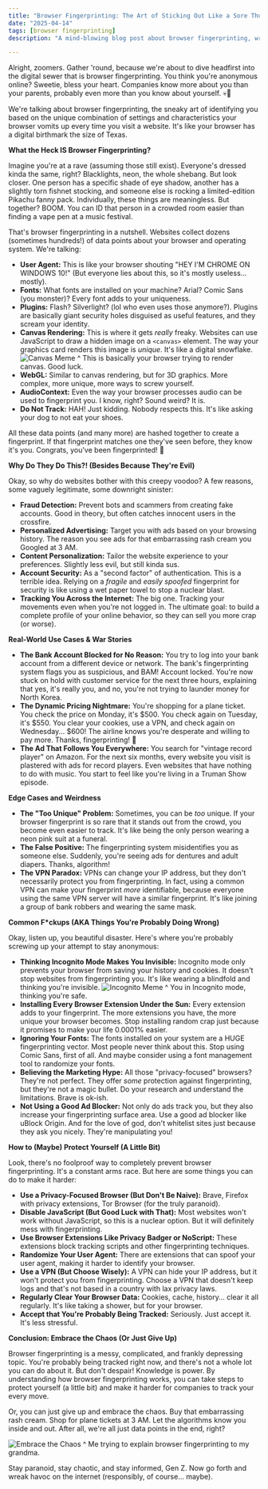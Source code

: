 ```yaml
---
title: "Browser Fingerprinting: The Art of Sticking Out Like a Sore Thumb (Even When You Think You're Invisible)"
date: "2025-04-14"
tags: [browser fingerprinting]
description: "A mind-blowing blog post about browser fingerprinting, written for chaotic Gen Z engineers. Prepare for existential dread and a newfound appreciation for incognito mode (kinda)."

---
```


Alright, zoomers. Gather 'round, because we're about to dive headfirst into the digital sewer that is browser fingerprinting. You think you're anonymous online? Sweetie, bless your heart. Companies know more about you than your parents, probably even more than you know about yourself. 💀🙏

We're talking about browser fingerprinting, the sneaky art of identifying you based on the unique combination of settings and characteristics your browser vomits up every time you visit a website. It's like your browser has a digital birthmark the size of Texas.

**What the Heck IS Browser Fingerprinting?**

Imagine you're at a rave (assuming those still exist). Everyone's dressed kinda the same, right? Blacklights, neon, the whole shebang. But look closer. One person has a specific shade of eye shadow, another has a slightly torn fishnet stocking, and someone else is rocking a limited-edition Pikachu fanny pack. Individually, these things are meaningless. But together? BOOM. You can ID that person in a crowded room easier than finding a vape pen at a music festival.

That's browser fingerprinting in a nutshell. Websites collect dozens (sometimes hundreds!) of data points about your browser and operating system. We're talking:

*   **User Agent:** This is like your browser shouting "HEY I'M CHROME ON WINDOWS 10!" (But everyone lies about this, so it's mostly useless... mostly).
*   **Fonts:** What fonts are installed on your machine? Arial? Comic Sans (you monster)? Every font adds to your uniqueness.
*   **Plugins:** Flash? Silverlight? (lol who even uses those anymore?). Plugins are basically giant security holes disguised as useful features, and they scream your identity.
*   **Canvas Rendering:** This is where it gets *really* freaky. Websites can use JavaScript to draw a hidden image on a `<canvas>` element. The way your graphics card renders this image is *unique*. It's like a digital snowflake.
    ![Canvas Meme](https://i.imgflip.com/4a839x.jpg)
    ^ This is basically your browser trying to render canvas. Good luck.
*   **WebGL:** Similar to canvas rendering, but for 3D graphics. More complex, more unique, more ways to screw yourself.
*   **AudioContext:** Even the way your browser processes audio can be used to fingerprint you. I know, right? Sound weird? It is.
*   **Do Not Track:** HAH! Just kidding. Nobody respects this. It's like asking your dog to not eat your shoes.

All these data points (and many more) are hashed together to create a fingerprint. If that fingerprint matches one they've seen before, they know it's you. Congrats, you've been fingerprinted! 🎉

**Why Do They Do This?! (Besides Because They're Evil)**

Okay, so why do websites bother with this creepy voodoo? A few reasons, some vaguely legitimate, some downright sinister:

*   **Fraud Detection:** Prevent bots and scammers from creating fake accounts. Good in theory, but often catches innocent users in the crossfire.
*   **Personalized Advertising:** Target you with ads based on your browsing history. The reason you see ads for that embarrassing rash cream you Googled at 3 AM.
*   **Content Personalization:** Tailor the website experience to your preferences. Slightly less evil, but still kinda sus.
*   **Account Security:** As a "second factor" of authentication. This is a terrible idea. Relying on a *fragile* and *easily spoofed* fingerprint for security is like using a wet paper towel to stop a nuclear blast.
*   **Tracking You Across the Internet:** The big one. Tracking your movements even when you're not logged in. The ultimate goal: to build a complete profile of your online behavior, so they can sell you more crap (or worse).

**Real-World Use Cases & War Stories**

*   **The Bank Account Blocked for No Reason:** You try to log into your bank account from a different device or network. The bank's fingerprinting system flags you as suspicious, and BAM! Account locked. You're now stuck on hold with customer service for the next three hours, explaining that yes, it's really you, and no, you're not trying to launder money for North Korea.
*   **The Dynamic Pricing Nightmare:** You're shopping for a plane ticket. You check the price on Monday, it's $500. You check again on Tuesday, it's $550. You clear your cookies, use a VPN, and check again on Wednesday... $600! The airline knows you're desperate and willing to pay more. Thanks, fingerprinting! 🖕
*   **The Ad That Follows You Everywhere:** You search for "vintage record player" on Amazon. For the next six months, every website you visit is plastered with ads for record players. Even websites that have nothing to do with music. You start to feel like you're living in a Truman Show episode.

**Edge Cases and Weirdness**

*   **The "Too Unique" Problem:** Sometimes, you can be *too* unique. If your browser fingerprint is so rare that it stands out from the crowd, you become even easier to track. It's like being the only person wearing a neon pink suit at a funeral.
*   **The False Positive:** The fingerprinting system misidentifies you as someone else. Suddenly, you're seeing ads for dentures and adult diapers. Thanks, algorithm!
*   **The VPN Paradox:** VPNs can change your IP address, but they don't necessarily protect you from fingerprinting. In fact, using a common VPN can make your fingerprint *more* identifiable, because everyone using the same VPN server will have a similar fingerprint. It's like joining a group of bank robbers and wearing the same mask.

**Common F\*ckups (AKA Things You're Probably Doing Wrong)**

Okay, listen up, you beautiful disaster. Here's where you're probably screwing up your attempt to stay anonymous:

*   **Thinking Incognito Mode Makes You Invisible:** Incognito mode only prevents your browser from saving your history and cookies. It doesn't stop websites from fingerprinting you. It's like wearing a blindfold and thinking you're invisible.
    ![Incognito Meme](https://i.kym-cdn.com/entries/icons/original/000/030/895/cover6.jpg)
    ^ You in Incognito mode, thinking you're safe.
*   **Installing Every Browser Extension Under the Sun:** Every extension adds to your fingerprint. The more extensions you have, the more unique your browser becomes. Stop installing random crap just because it promises to make your life 0.0001% easier.
*   **Ignoring Your Fonts:** The fonts installed on your system are a HUGE fingerprinting vector. Most people never think about this. Stop using Comic Sans, first of all. And maybe consider using a font management tool to randomize your fonts.
*   **Believing the Marketing Hype:** All those "privacy-focused" browsers? They're not perfect. They offer *some* protection against fingerprinting, but they're not a magic bullet. Do your research and understand the limitations. Brave is ok-ish.
*   **Not Using a Good Ad Blocker:** Not only do ads track you, but they also increase your fingerprinting surface area. Use a good ad blocker like uBlock Origin. And for the love of god, don't whitelist sites just because they ask you nicely. They're manipulating you!

**How to (Maybe) Protect Yourself (A Little Bit)**

Look, there's no foolproof way to completely prevent browser fingerprinting. It's a constant arms race. But here are some things you can do to make it harder:

*   **Use a Privacy-Focused Browser (But Don't Be Naive):** Brave, Firefox with privacy extensions, Tor Browser (for the truly paranoid).
*   **Disable JavaScript (But Good Luck with That):** Most websites won't work without JavaScript, so this is a nuclear option. But it will definitely mess with fingerprinting.
*   **Use Browser Extensions Like Privacy Badger or NoScript:** These extensions block tracking scripts and other fingerprinting techniques.
*   **Randomize Your User Agent:** There are extensions that can spoof your user agent, making it harder to identify your browser.
*   **Use a VPN (But Choose Wisely):** A VPN can hide your IP address, but it won't protect you from fingerprinting. Choose a VPN that doesn't keep logs and that's not based in a country with lax privacy laws.
*   **Regularly Clear Your Browser Data:** Cookies, cache, history... clear it all regularly. It's like taking a shower, but for your browser.
*   **Accept that You're Probably Being Tracked:** Seriously. Just accept it. It's less stressful.

**Conclusion: Embrace the Chaos (Or Just Give Up)**

Browser fingerprinting is a messy, complicated, and frankly depressing topic. You're probably being tracked right now, and there's not a whole lot you can do about it. But don't despair! Knowledge is power. By understanding how browser fingerprinting works, you can take steps to protect yourself (a little bit) and make it harder for companies to track your every move.

Or, you can just give up and embrace the chaos. Buy that embarrassing rash cream. Shop for plane tickets at 3 AM. Let the algorithms know you inside and out. After all, we're all just data points in the end, right?

![Embrace the Chaos](https://i.imgflip.com/1j651g.jpg)
^ Me trying to explain browser fingerprinting to my grandma.

Stay paranoid, stay chaotic, and stay informed, Gen Z. Now go forth and wreak havoc on the internet (responsibly, of course... maybe).
